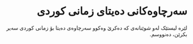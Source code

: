 <div dir=rtl>

# سەرچاوەکانی دەیتای زمانی کوردی
لێرە لیستێک لەو شوێنانەی کە دەکرێ وەکوو سەرچاوەی دەیتا بۆ زمانی کوردی سەیر بکرێن، دەنووسم.

</div>
